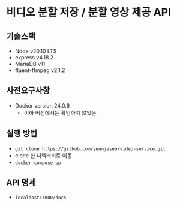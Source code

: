 # 비디오 분할 저장 / 분할 영상 제공 API

## 기술스택

- Node v20.10 LTS
- express v4.18.2
- MariaDB v11
- fluent-ffmpeg v2.1.2

## 사전요구사항 

- Docker version 24.0.6
  - 이하 버전에서는 확인하지 않았음.

## 실행 방법

- `git clone https://github.com/yeonjeseo/video-service.git`
- clone 한 디렉터리로 이동
- `docker-compose up`

## API 명세

- `localhost:3000/docs`
